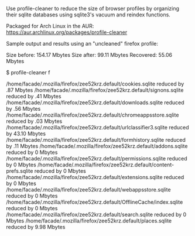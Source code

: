 Use profile-cleaner to reduce the size of browser profiles by organizing their sqlite databases using sqlite3's vacuum and reindex functions.

Packaged for Arch Linux in the AUR: https://aur.archlinux.org/packages/profile-cleaner

Sample output and results using an "uncleaned" firefox profile:

Size before: 154.17 Mbytes
Size after:  99.11 Mbytes
Recovered:   55.06 Mbytes

$ profile-cleaner f

/home/facade/.mozilla/firefox/zee52krz.default/cookies.sqlite reduced by .87 Mbytes
/home/facade/.mozilla/firefox/zee52krz.default/signons.sqlite reduced by .41 Mbytes
/home/facade/.mozilla/firefox/zee52krz.default/downloads.sqlite reduced by .56 Mbytes
/home/facade/.mozilla/firefox/zee52krz.default/chromeappsstore.sqlite reduced by .03 Mbytes
/home/facade/.mozilla/firefox/zee52krz.default/urlclassifier3.sqlite reduced by 43.10 Mbytes
/home/facade/.mozilla/firefox/zee52krz.default/formhistory.sqlite reduced by .11 Mbytes
/home/facade/.mozilla/firefox/zee52krz.default/addons.sqlite reduced by 0 Mbytes
/home/facade/.mozilla/firefox/zee52krz.default/permissions.sqlite reduced by 0 Mbytes
/home/facade/.mozilla/firefox/zee52krz.default/content-prefs.sqlite reduced by 0 Mbytes
/home/facade/.mozilla/firefox/zee52krz.default/extensions.sqlite reduced by 0 Mbytes
/home/facade/.mozilla/firefox/zee52krz.default/webappsstore.sqlite reduced by 0 Mbytes
/home/facade/.mozilla/firefox/zee52krz.default/OfflineCache/index.sqlite reduced by 0 Mbytes
/home/facade/.mozilla/firefox/zee52krz.default/search.sqlite reduced by 0 Mbytes
/home/facade/.mozilla/firefox/zee52krz.default/places.sqlite reduced by 9.98 Mbytes
